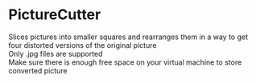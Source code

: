 # PictureCutter

Slices pictures into smaller squares and rearranges them in a way to get four distorted versions of the original picture <br />
Only .jpg files are supported <br />
Make sure there is enough free space on your virtual machine to store converted picture 
